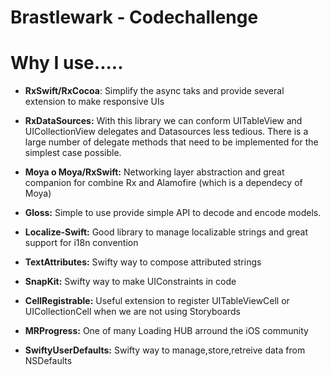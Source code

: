 # Brastlewark - Codechallenge

# Why I use.....

* **RxSwift/RxCocoa**: Simplify the async taks and provide several extension to make responsive UIs 

* **RxDataSources:** With this library we can conform UITableView and UICollectionView delegates and Datasources less tedious. There is a large number of delegate methods that need to be implemented for the simplest case possible.

* **Moya o Moya/RxSwift:** Networking layer abstraction and great companion for combine Rx and Alamofire (which is a dependecy of Moya)

* **Gloss:** Simple to use provide simple API to decode and encode models.

* **Localize-Swift:** Good library to manage localizable strings and great support for i18n convention 

* **TextAttributes:** Swifty way to compose attributed strings

* **SnapKit:** Swifty way to make UIConstraints in code

* **CellRegistrable:** Useful extension to register UITableViewCell or UICollectionCell when we are not using Storyboards

* **MRProgress:** One of many Loading HUB arround the iOS community

* **SwiftyUserDefaults:** Swifty way to manage,store,retreive data from NSDefaults